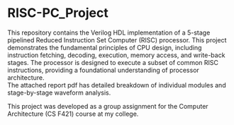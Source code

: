 # RISC-PC_Project
This repository contains the Verilog HDL implementation of a 5-stage pipelined Reduced Instruction Set Computer (RISC) processor. This project demonstrates the fundamental principles of CPU design, including instruction fetching, decoding, execution, memory access, and write-back stages. The processor is designed to execute a subset of common RISC instructions, providing a foundational understanding of processor architecture.  
The attached report pdf has detailed breakdown of individual modules and stage-by-stage waveform analysis.  

This project was developed as a group assignment for the Computer Architecture (CS F421) course at my college.


